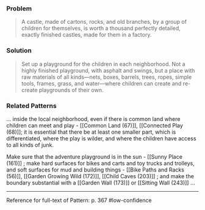 ### Problem
>A castle, made of cartons, rocks, and old branches, by a group of children for themselves, is worth a thousand perfectly detailed, exactly finished castles, made for them in a factory.

### Solution
>Set up a playground for the children in each neighborhood. Not a highly finished playground, with asphalt and swings, but a place with raw materials of all kinds—nets, boxes, barrels, trees, ropes, simple tools, frames, grass, and water—where children can create and re-create playgrounds of their own.

### Related Patterns
... inside the local neighborhood, even if there is common land where children can meet and play - [[Common Land (67)]], [[Connected Play (68)]]; it is essential that there be at least one smaller part, which is differentiated, where the play is wilder, and where the children have access to all kinds of junk.

Make sure that the adventure playground is in the sun - [[Sunny Place (161)]] ; make hard surfaces for bikes and carts and toy trucks and trolleys, and soft surfaces for mud and building things - [[Bike Paths and Racks (56)]], [[Garden Growing Wild (172)]], [[Child Caves (203)]] ; and make the boundary substantial with a [[Garden Wall (173)]] or [[Sitting Wall (243)]] ...

---
Reference for full-text of Pattern: p. 367 #low-confidence 